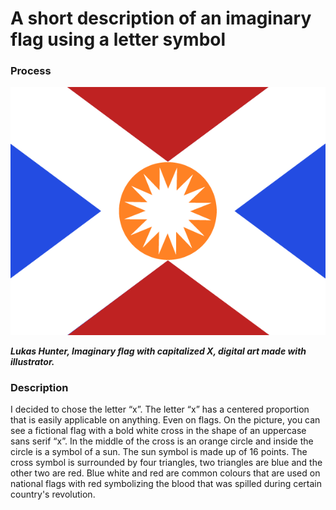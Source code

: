 # A short description of an imaginary flag using a letter symbol 

### Process

![Alt.text](img/letter-lhunter.png)

***Lukas Hunter, Imaginary flag with capitalized X, digital art made with illustrator.***

### Description

I decided to chose the letter “x”. The letter “x” has a centered proportion that is easily applicable on anything. Even on flags. On the picture, you can see a fictional flag with a bold white cross in the shape of an uppercase sans serif “x”. In the middle of the cross is an orange circle and inside the circle is a symbol of a sun. The sun symbol is made up of 16 points. The cross symbol is surrounded by four triangles, two triangles are blue and the other two are red. Blue white and red are common colours that are used on national flags with red symbolizing the blood that was spilled during certain country's revolution.
